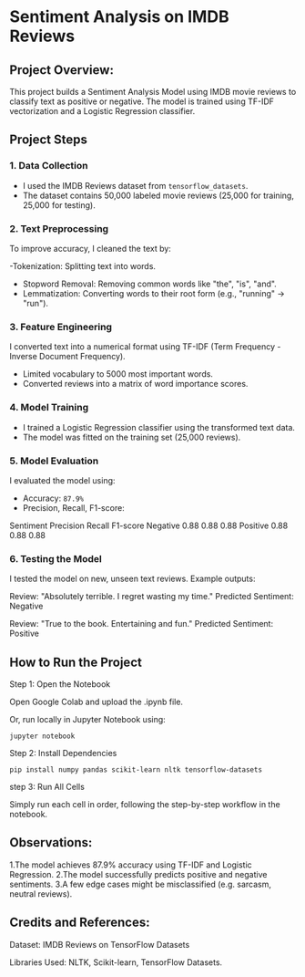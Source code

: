 # Sentiment Analysis on IMDB Reviews

## Project Overview:

This project builds a Sentiment Analysis Model using IMDB movie reviews to classify text as positive or negative. The model is trained using TF-IDF vectorization and a Logistic Regression classifier.

## Project Steps

### 1. Data Collection

- I used the IMDB Reviews dataset from `tensorflow_datasets`.
- The dataset contains 50,000 labeled movie reviews (25,000 for training, 25,000 for testing).

### 2. Text Preprocessing

To improve accuracy, I cleaned the text by:

-Tokenization: Splitting text into words.
- Stopword Removal: Removing common words like "the", "is", "and".
- Lemmatization: Converting words to their root form (e.g., "running" → "run").

### 3. Feature Engineering

I converted text into a numerical format using TF-IDF (Term Frequency - Inverse Document Frequency).

- Limited vocabulary to 5000 most important words.
- Converted reviews into a matrix of word importance scores.

### 4. Model Training

- I trained a Logistic Regression classifier using the transformed text data.
- The model was fitted on the training set (25,000 reviews).

### 5. Model Evaluation

I evaluated the model using:

- Accuracy: `87.9%`
- Precision, Recall, F1-score:

Sentiment	Precision	Recall	F1-score
Negative	0.88	0.88	0.88
Positive	0.88	0.88	0.88

### 6. Testing the Model

I tested the model on new, unseen text reviews. Example outputs:


Review: "Absolutely terrible. I regret wasting my time."
Predicted Sentiment: Negative

Review: "True to the book. Entertaining and fun."
Predicted Sentiment: Positive


## How to Run the Project


Step 1: Open the Notebook

Open Google Colab and upload the .ipynb file.

Or, run locally in Jupyter Notebook using:

```
jupyter notebook
```
Step 2: Install Dependencies

```
pip install numpy pandas scikit-learn nltk tensorflow-datasets
```

step 3: Run All Cells

Simply run each cell in order, following the step-by-step workflow in the notebook.


## Observations:

1.The model achieves 87.9% accuracy using TF-IDF and Logistic Regression.
2.The model successfully predicts positive and negative sentiments.
3.A few edge cases might be misclassified (e.g. sarcasm, neutral reviews).



## Credits and References:

Dataset: IMDB Reviews on TensorFlow Datasets

Libraries Used: NLTK, Scikit-learn, TensorFlow Datasets.
